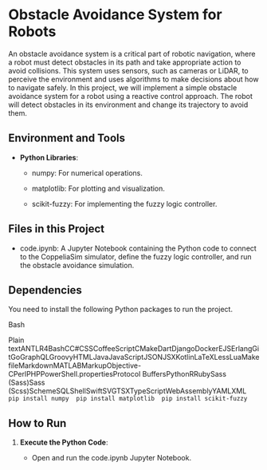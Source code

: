 Obstacle Avoidance System for Robots
====================================

An obstacle avoidance system is a critical part of robotic navigation, where a robot must detect obstacles in its path and take appropriate action to avoid collisions. This system uses sensors, such as cameras or LiDAR, to perceive the environment and uses algorithms to make decisions about how to navigate safely. In this project, we will implement a simple obstacle avoidance system for a robot using a reactive control approach. The robot will detect obstacles in its environment and change its trajectory to avoid them.

Environment and Tools
---------------------
    
*   **Python Libraries**:
    
    *   numpy: For numerical operations.
        
    *   matplotlib: For plotting and visualization.
        
    *   scikit-fuzzy: For implementing the fuzzy logic controller.
        

Files in this Project
---------------------

*   code.ipynb: A Jupyter Notebook containing the Python code to connect to the CoppeliaSim simulator, define the fuzzy logic controller, and run the obstacle avoidance simulation.
    

Dependencies
------------

You need to install the following Python packages to run the project.

Bash

Plain textANTLR4BashCC#CSSCoffeeScriptCMakeDartDjangoDockerEJSErlangGitGoGraphQLGroovyHTMLJavaJavaScriptJSONJSXKotlinLaTeXLessLuaMakefileMarkdownMATLABMarkupObjective-CPerlPHPPowerShell.propertiesProtocol BuffersPythonRRubySass (Sass)Sass (Scss)SchemeSQLShellSwiftSVGTSXTypeScriptWebAssemblyYAMLXML`   pip install numpy  pip install matplotlib  pip install scikit-fuzzy   `

How to Run
----------
        
1.  **Execute the Python Code**:
    
    *   Open and run the code.ipynb Jupyter Notebook.
